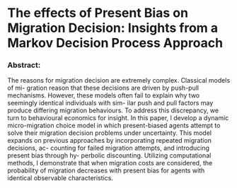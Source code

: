 # The effects of Present Bias on Migration Decision: Insights from a Markov Decision Process Approach

### Abstract:

The reasons for migration decision are extremely complex. Classical models of mi-
gration reason that these decisions are driven by push-pull mechanisms. However,
these models often fail to explain why two seemingly identical individuals with sim-
ilar push and pull factors may produce differing migration behaviours. To address
this discrepancy, we turn to behavioural economics for insight. In this paper, I
develop a dynamic micro-migration choice model in which present-biased agents
attempt to solve their migration decision problems under uncertainty. This model
expands on previous approaches by incorporating repeated migration decisions, ac-
counting for failed migration attempts, and introducing present bias through hy-
perbolic discounting. Utilizing computational methods, I demonstrate that when
migration costs are considered, the probability of migration decreases with present
bias for agents with identical observable characteristics.
